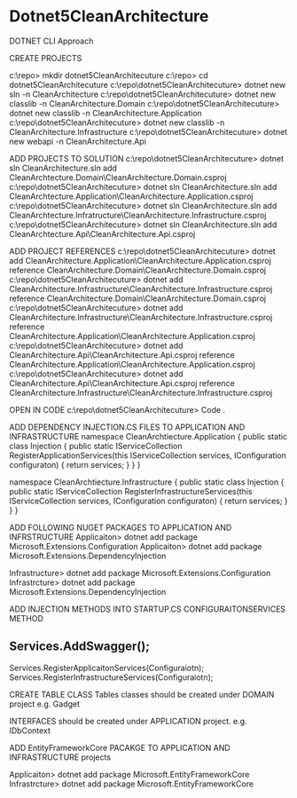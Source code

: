 # Dotnet5CleanArchitecture

DOTNET CLI Approach

CREATE PROJECTS

c:\repo>  mkdir dotnet5CleanArchitecuture
c:\repo>  cd dotnet5CleanArchitecuture
c:\repo\dotnet5CleanArchitecuture>   dotnet new sln -n CleanArchitecture
c:\repo\dotnet5CleanArchitecuture>   dotnet new classlib -n CleanArchitecture.Domain
c:\repo\dotnet5CleanArchitecuture>   dotnet new classlib -n CleanArchitecture.Application
c:\repo\dotnet5CleanArchitecuture>   dotnet new classlib -n CleanArchitecture.Infrastructure
c:\repo\dotnet5CleanArchitecuture>   dotnet new webapi -n CleanArchitecture.Api

ADD PROJECTS TO SOLUTION
c:\repo\dotnet5CleanArchitecuture>   dotnet sln CleanArchitecture.sln add CleanArchtecture.Domain\CleanArchitecture.Domain.csproj
c:\repo\dotnet5CleanArchitecuture>   dotnet sln CleanArchitecture.sln add CleanArchtecture.Application\CleanArchitecture.Application.csproj
c:\repo\dotnet5CleanArchitecuture>   dotnet sln CleanArchitecture.sln add CleanArchtecture.Infratructure\CleanArchitecture.Infrastructure.csproj
c:\repo\dotnet5CleanArchitecuture>   dotnet sln CleanArchitecture.sln add CleanArchtecture.Api\CleanArchitecture.Api.csproj

ADD PROJECT REFERENCES 
c:\repo\dotnet5CleanArchitecuture>   dotnet add CleanArchitecture.Application\CleanArchitecture.Application.csproj reference CleanArchitecture.Domain\CleanArchitecture.Domain.csproj
c:\repo\dotnet5CleanArchitecuture>   dotnet add CleanArchitecture.Infrastructure\CleanArchitecture.Infrastructure.csproj  reference CleanArchitecture.Domain\CleanArchitecture.Domain.csproj
c:\repo\dotnet5CleanArchitecuture>   dotnet add CleanArchitecture.Infrastructure\CleanArchitecture.Infrastructure.csproj  reference CleanArchitecture.Application\CleanArchitecture.Application.csproj
c:\repo\dotnet5CleanArchitecuture>   dotnet add CleanArchitecture.Api\CleanArchitecture.Api.csproj reference CleanArchitecture.Application\CleanArchitecture.Application.csproj
c:\repo\dotnet5CleanArchitecuture>   dotnet add CleanArchitecture.Api\CleanArchitecture.Api.csproj reference CleanArchitecture.Infrastructure\CleanArchitecture.Infrastructure.csproj


OPEN IN CODE
c:\repo\dotnet5CleanArchitecuture> Code .


ADD DEPENDENCY INJECTION.CS FILES TO APPLICATION AND INFRASTRUCTURE
namespace CleanArchtiecture.Application
{
	public static class Injection
	{
		public static IServiceCollection RegisterApplicationServices(this IServiceCollection services, IConfiguration configuraton)
		{
			return services;
		}
	}
}

namespace CleanArchtiecture.Infrastructure
{
	public static class Injection
	{
		public static IServiceCollection RegisterInfrastructureServices(this IServiceCollection services, IConfiguration configuraton)
		{
			return services;
		}
	}
}




ADD FOLLOWING NUGET PACKAGES TO APPLICATION AND INFRSTRUCTURE 
Applicaiton> dotnet add package Microsoft.Extensions.Configuration
Applicaiton> dotnet add package Microsoft.Extensions.DependencyInjection

Infrastructure> dotnet add package Microsoft.Extensions.Configuration
Infrastrcture> dotnet add package Microsoft.Extensions.DependencyInjection


ADD INJECTION METHODS INTO STARTUP.CS CONFIGURAITONSERVICES METHOD


Services.AddSwagger();
---
Services.RegisterApplicaitonServices(Configuraiotn);
Services.RegisterInfrastructureServices(Configuraiotn);


CREATE TABLE CLASS
Tables classes should be created under DOMAIN project e.g. Gadget  

INTERFACES should be created under APPLICATION project. e.g. IDbContext


ADD EntityFrameworkCore PACAKGE TO APPLICATION AND INFRASTRUCTURE projects

Applicaiton> dotnet add package Microsoft.EntityFrameworkCore
Infrastrcture> dotnet add package Microsoft.EntityFrameworkCore

